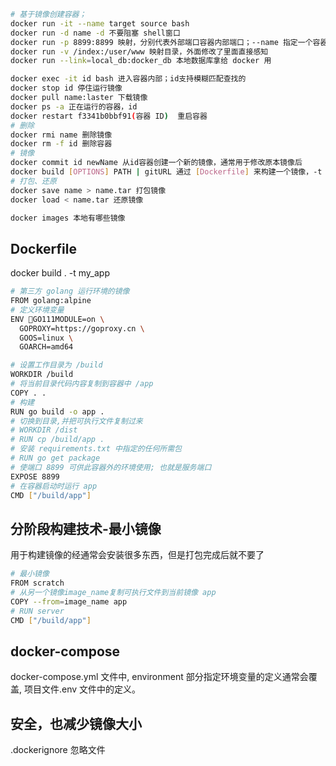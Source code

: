 ```sh
# 基于镜像创建容器；
docker run -it --name target source bash
docker run -d name -d 不要阻塞 shell窗口
docker run -p 8899:8899 映射，分别代表外部端口容器内部端口；--name 指定一个容器 id;
docker run -v /index:/user/www 映射目录，外面修改了里面直接感知
docker run --link=local_db:docker_db 本地数据库拿给 docker 用

docker exec -it id bash 进入容器内部；id支持模糊匹配查找的
docker stop id 停住运行镜像
docker pull name:laster 下载镜像
docker ps -a 正在运行的容器，id
docker restart f3341b0bbf91(容器 ID)  重启容器
# 删除
docker rmi name 删除镜像
docker rm -f id 删除容器
# 镜像
docker commit id newName 从id容器创建一个新的镜像，通常用于修改原本镜像后
docker build [OPTIONS] PATH | gitURL 通过 [Dockerfile] 来构建一个镜像，-t 指定 name
# 打包、还原
docker save name > name.tar 打包镜像
docker load < name.tar 还原镜像

docker images 本地有哪些镜像
```

## Dockerfile

docker build . -t my_app

```sh
# 第三方 golang 运行环境的镜像
FROM golang:alpine
# 定义环境变量
ENV GO111MODULE=on \
  GOPROXY=https://goproxy.cn \
  GOOS=linux \
  GOARCH=amd64

# 设置工作目录为 /build
WORKDIR /build
# 将当前目录代码内容复制到容器中 /app
COPY . .
# 构建
RUN go build -o app .
# 切换到目录,并把可执行文件复制过来
# WORKDIR /dist
# RUN cp /build/app .
# 安装 requirements.txt 中指定的任何所需包
# RUN go get package
# 使端口 8899 可供此容器外的环境使用; 也就是服务端口
EXPOSE 8899
# 在容器启动时运行 app
CMD ["/build/app"]
```

## 分阶段构建技术-最小镜像

用于构建镜像的经通常会安装很多东西，但是打包完成后就不要了

```sh
# 最小镜像
FROM scratch
# 从另一个镜像image_name复制可执行文件到当前镜像 app
COPY --from=image_name app
# RUN server
CMD ["/build/app"]
```

## docker-compose

docker-compose.yml 文件中, environment 部分指定环境变量的定义通常会覆盖, 项目文件.env 文件中的定义。

## 安全，也减少镜像大小

.dockerignore 忽略文件
